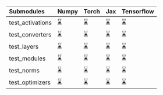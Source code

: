 | Submodules       | Numpy                                                                                                                           | Torch                                                                                                                           | Jax                                                                                                                             | Tensorflow                                                                                                                      |
|:-----------------|:--------------------------------------------------------------------------------------------------------------------------------|:--------------------------------------------------------------------------------------------------------------------------------|:--------------------------------------------------------------------------------------------------------------------------------|:--------------------------------------------------------------------------------------------------------------------------------|
| test_activations | <a href="https://github.com/unifyai/ivy/runs/7902358452?check_suite_focus=true" rel="noopener noreferrer" target="_blank">⌛</a> | <a href="https://github.com/unifyai/ivy/runs/7902359477?check_suite_focus=true" rel="noopener noreferrer" target="_blank">⌛</a> | <a href="https://github.com/unifyai/ivy/runs/7902360349?check_suite_focus=true" rel="noopener noreferrer" target="_blank">⌛</a> | <a href="https://github.com/unifyai/ivy/runs/7902361375?check_suite_focus=true" rel="noopener noreferrer" target="_blank">⌛</a> |
| test_converters  | <a href="https://github.com/unifyai/ivy/runs/7902358591?check_suite_focus=true" rel="noopener noreferrer" target="_blank">⌛</a> | <a href="https://github.com/unifyai/ivy/runs/7902359634?check_suite_focus=true" rel="noopener noreferrer" target="_blank">⌛</a> | <a href="https://github.com/unifyai/ivy/runs/7902360509?check_suite_focus=true" rel="noopener noreferrer" target="_blank">⌛</a> | <a href="https://github.com/unifyai/ivy/runs/7902361521?check_suite_focus=true" rel="noopener noreferrer" target="_blank">⌛</a> |
| test_layers      | <a href="https://github.com/unifyai/ivy/runs/7902358782?check_suite_focus=true" rel="noopener noreferrer" target="_blank">⌛</a> | <a href="https://github.com/unifyai/ivy/runs/7902359778?check_suite_focus=true" rel="noopener noreferrer" target="_blank">⌛</a> | <a href="https://github.com/unifyai/ivy/runs/7902360709?check_suite_focus=true" rel="noopener noreferrer" target="_blank">⌛</a> | <a href="https://github.com/unifyai/ivy/runs/7902361725?check_suite_focus=true" rel="noopener noreferrer" target="_blank">⌛</a> |
| test_modules     | <a href="https://github.com/unifyai/ivy/runs/7902358943?check_suite_focus=true" rel="noopener noreferrer" target="_blank">⌛</a> | <a href="https://github.com/unifyai/ivy/runs/7902359947?check_suite_focus=true" rel="noopener noreferrer" target="_blank">⌛</a> | <a href="https://github.com/unifyai/ivy/runs/7902360885?check_suite_focus=true" rel="noopener noreferrer" target="_blank">⌛</a> | <a href="https://github.com/unifyai/ivy/runs/7902361914?check_suite_focus=true" rel="noopener noreferrer" target="_blank">⌛</a> |
| test_norms       | <a href="https://github.com/unifyai/ivy/runs/7902359150?check_suite_focus=true" rel="noopener noreferrer" target="_blank">⌛</a> | <a href="https://github.com/unifyai/ivy/runs/7902360079?check_suite_focus=true" rel="noopener noreferrer" target="_blank">⌛</a> | <a href="https://github.com/unifyai/ivy/runs/7902361028?check_suite_focus=true" rel="noopener noreferrer" target="_blank">⌛</a> | <a href="https://github.com/unifyai/ivy/runs/7902362097?check_suite_focus=true" rel="noopener noreferrer" target="_blank">⌛</a> |
| test_optimizers  | <a href="https://github.com/unifyai/ivy/runs/7902359294?check_suite_focus=true" rel="noopener noreferrer" target="_blank">⌛</a> | <a href="https://github.com/unifyai/ivy/runs/7902360204?check_suite_focus=true" rel="noopener noreferrer" target="_blank">⌛</a> | <a href="https://github.com/unifyai/ivy/runs/7902361181?check_suite_focus=true" rel="noopener noreferrer" target="_blank">⌛</a> | <a href="https://github.com/unifyai/ivy/runs/7902362270?check_suite_focus=true" rel="noopener noreferrer" target="_blank">⌛</a> |